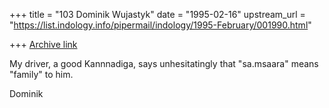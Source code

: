 +++
title = "103 Dominik Wujastyk"
date = "1995-02-16"
upstream_url = "https://list.indology.info/pipermail/indology/1995-February/001990.html"

+++
[Archive link](https://list.indology.info/pipermail/indology/1995-February/001990.html)

My driver, a good Kannnadiga, says unhesitatingly that "sa.msaara" means
"family" to him.

Dominik





